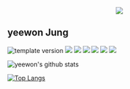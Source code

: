 
<p align="middle">
  <a href="https://hits.seeyoufarm.com"><img src="https://hits.seeyoufarm.com/api/count/incr/badge.svg?url=https%3A%2F%2Fgithub.com%2FYeewon&count_bg=%2379C83D&title_bg=%23555555&icon=&icon_color=%23E7E7E7&title=hits&edge_flat=false"/></a>         
  <h2>yeewon Jung</h2>
</p>
<p>
  <img src="https://img.shields.io/badge/version-1.0.0-blue?style=flat-square" alt="template version"/>
  <img src="https://img.shields.io/badge/language-html-red.svg?style=flat-square"/>
  <img src="https://img.shields.io/badge/language-css-green.svg?style=flat-square"/>
  <img src="https://img.shields.io/badge/language-js-yellow.svg?style=flat-square"/>
  <img src="https://img.shields.io/badge/language-java-orange.svg?style=flat-square"/>
  <img src="https://img.shields.io/badge/language-python-blue.svg?style=flat-square"/>
  <img src="https://img.shields.io/badge/language-sql-yellowgreen.svg?style=flat-square"/>
</p>


![yeewon's github stats](https://github-readme-stats.vercel.app/api?username=Yeewon&show_icons=true)

[![Top Langs](https://github-readme-stats.vercel.app/api/top-langs/?username=Yeewon&layout=compact)](https://github.com/anuraghazra/github-readme-stats)
